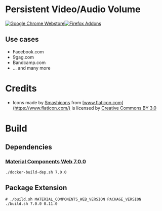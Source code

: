 # Persistent Video/Audio Volume

[![Google Chrome Webstore](https://developer.chrome.com/webstore/images/ChromeWebStore_Badge_v2_206x58.png)](https://chrome.google.com/webstore/detail/persistent-video-volume/ppoliijncpdcgddmfibmgnjhegceaadj)[![Firefox Addons](https://addons.cdn.mozilla.net/static/img/addons-buttons/AMO-button_1.png)](https://addons.mozilla.org/de/firefox/addon/persistent-video-audio-volume/?src=external-github)

## Use cases

- Facebook.com
- 9gag.com
- Bandcamp.com
- ... and many more

# Credits

- Icons made by [Smashicons](https://www.flaticon.com/authors/smashicons) from [www.flaticon.com](https://www.flaticon.com/) is licensed by [Creative Commons BY 3.0](http://creativecommons.org/licenses/by/3.0/)


# Build

## Dependencies

### [Material Components Web 7.0.0](https://github.com/material-components/material-components-web/archive/v7.0.0.zip)

```
./docker-build-dep.sh 7.0.0
```

## Package Extension

```
# ./build.sh MATERIAL_COMPONENTS_WEB_VERSION PACKAGE_VERSION 
./build.sh 7.0.0 0.11.0
```

